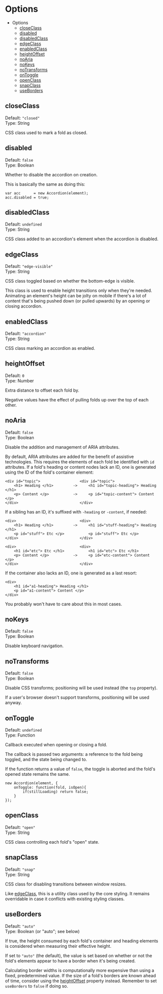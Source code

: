 Options
===============================================================================

* Options
	* [closeClass](#closeclass)
	* [disabled](#disabled)
	* [disabledClass](#disabledclass)
	* [edgeClass](#edgeclass)
	* [enabledClass](#enabledclass)
	* [heightOffset](#heightoffset)
	* [noAria](#noaria)
	* [noKeys](#nokeys)
	* [noTransforms](#notransforms)
	* [onToggle](#ontoggle)
	* [openClass](#openclass)
	* [snapClass](#snapclass)
	* [useBorders](#useborders)



closeClass
-----------------------------------------------------------
Default: `"closed"`  
Type: String

CSS class used to mark a fold as closed.



disabled
-----------------------------------------------------------
Default: `false`  
Type: Boolean

Whether to disable the accordion on creation.

This is basically the same as doing this:

    var acc      = new Accordion(element);
    acc.disabled = true;



disabledClass
-----------------------------------------------------------
Default: `undefined`  
Type: String

CSS class added to an accordion's element when the accordion is disabled.



edgeClass
-----------------------------------------------------------
Default: `"edge-visible"`  
Type: String

CSS class toggled based on whether the bottom-edge is visible.

This class is used to enable height transitions only when they're needed.
Animating an element's height can be jolty on mobile if there's a lot of
content that's being pushed down (or pulled upwards) by an opening or
closing accordion.




enabledClass
-----------------------------------------------------------
Default: `"accordion"`  
Type: String

CSS class marking an accordion as enabled.




heightOffset
-----------------------------------------------------------
Default: `0`  
Type: Number

Extra distance to offset each fold by.

Negative values have the effect of pulling folds up over the top of each other.



noAria
-----------------------------------------------------------
Default: `false`  
Type: Boolean

Disable the addition and management of ARIA attributes.

By default, ARIA attributes are added for the benefit of assistive technologies.
This requires the elements of each fold be identified with `id` attributes.
If a fold's heading or content nodes lack an ID, one is generated using the
ID of the fold's container element:

    <div id="topic">                  <div id="topic">
        <h1> Heading </h1>         ->     <h1 id="topic-heading"> Heading </h1>
        <p> Content </p>           ->     <p id="topic-content"> Content </p>
    </div>                            </div>

If a sibling has an ID, it's suffixed with `-heading` or `-content`, if needed:

    <div>                             <div>
        <h1> Heading </h1>         ->     <h1 id="stuff-heading"> Heading </h1>
        <p id="stuff"> Etc </p>           <p id="stuff"> Etc </p>
    </div>                            </div>
    
    <div>                             <div>
        <h1 id="etc"> Etc </h1>           <h1 id="etc"> Etc </h1>
        <p> Content </p>           ->     <p id="etc-content"> Content </p>
    </div>                            </div>


If the container also lacks an ID, one is generated as a last resort:

    <div>
        <h1 id="a1-heading"> Heading </h1>
        <p id="a1-content"> Content </p>
    </div>

You probably won't have to care about this in most cases.




noKeys
-----------------------------------------------------------
Default: `false`  
Type: Boolean

Disable keyboard navigation.



noTransforms
-----------------------------------------------------------
Default: `false`  
Type: Boolean

Disable CSS transforms; positioning will be used instead (the `top` property).

If a user's browser doesn't support transforms, positioning will be used anyway.




onToggle
-----------------------------------------------------------
Default: `undefined`  
Type: Function

Callback executed when opening or closing a fold.

The callback is passed two arguments: a reference to the fold being toggled, and
the state being changed to.

If the function returns a value of `false`, the toggle is aborted and the fold's
opened state remains the same.

    new Accordion(element, {
        onToggle: function(fold, isOpen){
            if(stillLoading) return false;
        }
    });



openClass
-----------------------------------------------------------
Default: `"open"`  
Type: String

CSS class controlling each fold's "open" state.



snapClass
-----------------------------------------------------------
Default: `"snap"`  
Type: String

CSS class for disabling transitions between window resizes.

Like [edgeClass](#edgeclass), this is a utility class used by the core styling.
It remains overridable in case it conflicts with existing styling classes.




useBorders
-----------------------------------------------------------
Default: `"auto"`  
Type: Boolean (or "auto"; see below)

If true, the height consumed by each fold's container and heading elements is considered when measuring their effective height.

If set to `"auto"` (the default), the value is set based on whether or not the fold's elements appear to have a border when it's being created.

Calculating border widths is computationally more expensive than using a fixed, predetermined value. If the size of a fold's borders are known ahead of time, consider using the [heightOffset](#heightoffset) property instead. Remember to set `useBorders` to `false` if doing so.
